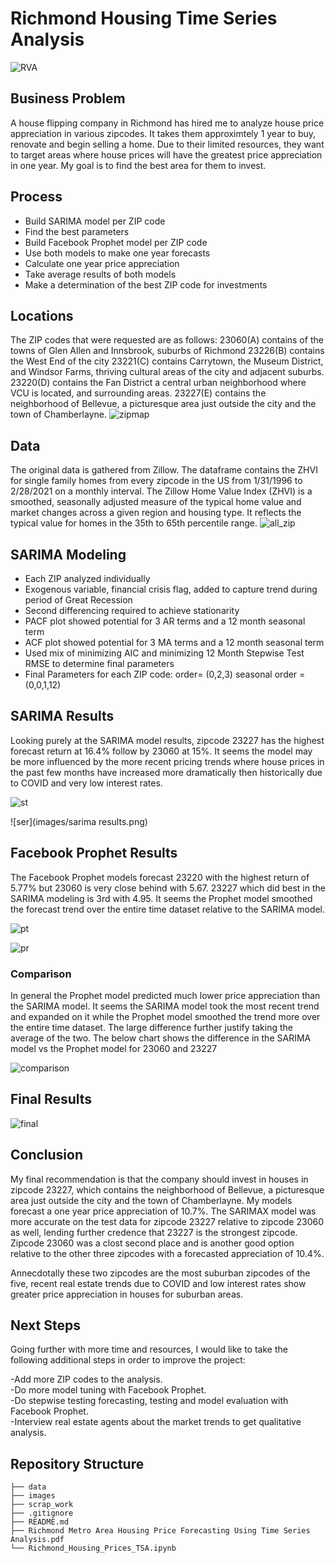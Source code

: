 # Richmond Housing Time Series Analysis
![RVA](images/Downtown-Richmond-VA.jpeg)

## Business Problem
A house flipping company in Richmond has hired me to analyze house price appreciation in various zipcodes. It takes them approximtely 1 year to buy, renovate and begin selling a home. Due to their limited resources, they want to target areas where house prices will have the greatest price appreciation in one year. My goal is to find the best area for them to invest. 

## Process
- Build SARIMA model per ZIP code
- Find the best parameters
- Build Facebook Prophet model per ZIP code
- Use both models to make  one year forecasts
- Calculate one year price appreciation
- Take average results of both models
- Make a determination of the best ZIP code for investments

## Locations
The ZIP codes that were requested are as follows:
23060(A) contains of the towns of Glen Allen and Innsbrook, suburbs of Richmond
23226(B) contains the West End of the city
23221(C) contains Carrytown, the Museum District, and Windsor Farms, thriving cultural areas of the city and adjacent suburbs.
23220(D) contains the Fan District a central urban neighborhood where VCU is located, and surrounding areas.
23227(E) contains the neighborhood of Bellevue, a picturesque area just outside the city and the town of Chamberlayne.
![zipmap](images/richmond_zipcodes)

## Data
The original data is gathered from Zillow. The dataframe contains the ZHVI for single family homes from every zipcode in the US from 1/31/1996 to 2/28/2021 on a monthly interval. The Zillow Home Value Index (ZHVI) is a smoothed, seasonally adjusted measure of the typical home value and market changes across a given region and housing type. It reflects the typical value for homes in the 35th to 65th percentile range.
![all_zip](images/all_zip_eda.png)

## SARIMA Modeling
- Each ZIP analyzed individually
- Exogenous variable, financial crisis flag, added to capture trend during period of Great Recession
- Second differencing required to achieve stationarity
- PACF plot showed potential for 3 AR terms and a  12 month seasonal term
- ACF plot showed potential for 3 MA terms and a  12 month seasonal term
- Used mix of minimizing AIC and minimizing 12 Month Stepwise Test RMSE to determine final parameters
- Final Parameters for each ZIP code:
  order= (0,2,3)
  seasonal order = (0,0,1,12)
  
## SARIMA Results
Looking purely at the SARIMA model results, zipcode 23227 has the highest forecast return at 16.4% follow by 23060 at 15%. It seems the model may be more influenced by the more recent pricing trends where house prices in the past few months have increased more dramatically then historically due to COVID and very low interest rates.

![st](images/sarima_trend.png)

![ser](images/sarima results.png)

## Facebook Prophet Results
The Facebook Prophet models forecast 23220 with the highest return of 5.77% but 23060 is very close behind with 5.67. 23227 which did best in the SARIMA modeling is 3rd with 4.95. It seems the Prophet model smoothed the forecast trend over the entire time dataset relative to the SARIMA model.

![pt](images/prophet_trend.png)

![pr](images/prophet_results.png)


### Comparison

In general the Prophet model predicted much lower price appreciation than the SARIMA model. It seems the SARIMA model took the most recent trend and expanded on it while the Prophet model smoothed the trend more over the entire time dataset. The large difference further justify taking the average of the two. The below chart shows the difference in the SARIMA model vs the Prophet model for 23060 and 23227

![comparison](images/comparison.png)

## Final Results
![final](images/final_results.png)

## Conclusion
My final recommendation is that the company should invest in houses in zipcode 23227, which contains the neighborhood of Bellevue, a picturesque area just outside the city and the town of Chamberlayne. My models forecast a one year price appreciation of 10.7%. The SARIMAX model was more accurate on the test data for zipcode 23227 relative to zipcode 23060 as well, lending further credence that 23227 is the strongest zipcode. Zipcode 23060 was a clost second place and is another good option relative to the other three zipcodes with a forecasted appreciation of 10.4%.

Annecdotally these two zipcodes are the most suburban zipcodes of the five, recent real estate trends due to COVID and low interest rates show greater price appreciation in houses for suburban areas.

## Next Steps
Going further with more time and resources, I would like to take the following additional steps in order to improve the project:

-Add more ZIP codes to the analysis.<br /> 
-Do more model tuning with Facebook Prophet. <br /> 
-Do stepwise testing forecasting, testing and model evaluation with Facebook Prophet. <br /> 
-Interview real estate agents about the market trends to get qualitative analysis. <br /> 

## Repository Structure

```
├── data
├── images
├── scrap_work
├── .gitignore
├── README.md
├── Richmond Metro Area Housing Price Forecasting Using Time Series Analysis.pdf
└── Richmond_Housing_Prices_TSA.ipynb
```
